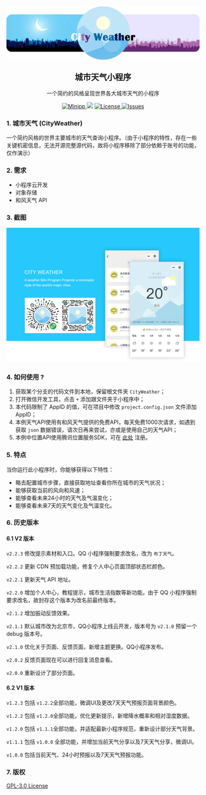 <p align="center">
 <img src="banner-1.jpg" align="center" alt="banner" />
 <h2 align="center">城市天气小程序</h2>
 <p align="center">一个简约的风格呈现世界各大城市天气的小程序</p>
</p>
<p align="center">
  <a href="https://github.nousbuild.com/get-cityweather/">
  	<img alt="Minipp" src="https://img.shields.io/badge/Get-Minipp-green.svg" />
  </a>
  <img src="https://img.shields.io/github/v/release/windmill0503/CityWeather?label=version" />
  <a href="https://github.com/windmill0503/CityWeather/blob/master/LICENSE">
  	<img alt="License" src="https://img.shields.io/github/license/windmill0503/CityWeather.svg" />
  </a>
  <a href="https://github.com/windmill0503/CityWeather/issues">
  	<img alt="Issues" src="https://img.shields.io/github/issues/windmill0503/CityWeather?color=F48D73" />
  </a>
</p>


### 1. 城市天气 (CityWeather)

一个简约风格的世界主要城市的天气查询小程序。（由于小程序的特性，存在一些关键机密信息，无法开源完整源代码，故将小程序移除了部分依赖于账号的功能，仅作演示）

### 2. 需求

+ 小程序云开发
+ 对象存储
+ 和风天气 API

### 3. 截图

![City Weather Banner](banner-2.jpg)

### 4. 如何使用 ?

1. 获取某个分支的代码文件到本地，保留根文件夹 `CityWeather`；
2. 打开微信开发工具，点击 `+` 添加跟文件夹于小程序中；
3. 本代码限制了 AppID 的值，可在项目中修改 `project.config.json` 文件添加 AppID；
4. 本例天气API使用有和风天气提供的免费API，每天免费1000次请求，如遇到获取 `json` 数据错误，请次日再来尝试，亦或是使用自己的天气API；
5. 本例中位置API使用腾讯位置服务SDK，可在 [此处](https://lbs.qq.com/) 注册。

### 5. 特点

当你运行此小程序时，你能够获得以下特性：

- 略去配置城市步骤，直接获取地址查看你所在城市的天气状况；
- 能够获取当前的风向和风速；
- 能够查看未来24小时的天气及气温变化；
- 能够查看未来7天的天气变化及气温变化。

### 6. 历史版本

#### 6.1 V2 版本

`v2.2.3` 修改提示素材和入口。QQ 小程序强制要求改名，改为 `布丁天气`。

`v2.2.2` 更新 CDN 预加载功能，修复个人中心页面顶部状态栏颜色。

`v2.2.1` 更新天气 API 地址。

`v2.2.0` 增加个人中心，教程提示，城市生活指数等新功能。由于 QQ 小程序强制要求改名，故封存这个版本为改名前最终版本。

`v2.1.2` 增加振动反馈效果。

`v2.1.1` 默认城市改为北京市，QQ小程序上线云开发，版本号为 `v2.1.0` 预留一个 debug 版本号。

`v2.1.0` 优化关于页面、反馈页面，新增主题更换。QQ小程序发布。

`v2.0.2` 反馈页面现在可以进行回复消息查看。

`v2.0.0` 重新设计了部分页面。

#### 6.2 V1 版本

`v1.2.3` 包括 `v1.2.2`全部功能，微调UI及更改7天天气预报页面背景颜色。

`v1.2.2` 包括 `v1.2.0`全部功能，优化更新提示，新增降水概率和相对湿度数据。

`v1.2.0` 包括 `v1.1.1`全部功能，并适配最新小程序规范，重新设计部分天气背景。

`v1.1.1` 包括 `v1.0.0` 全部功能，并增加当前天气分享以及7天天气分享，微调UI。

`v1.0.0` 包括当前天气、24小时预报以及7天天气预报功能。 

### 7. 版权

[GPL-3.0 License](https://github.com/windmill0503/CityWeather/blob/master/LICENSE)
